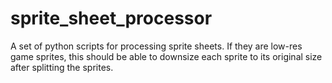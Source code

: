 # sprite_sheet_processor
A set of python scripts for processing sprite sheets. If they are low-res game sprites, this should be able to downsize each sprite to its original size after splitting the sprites. 
